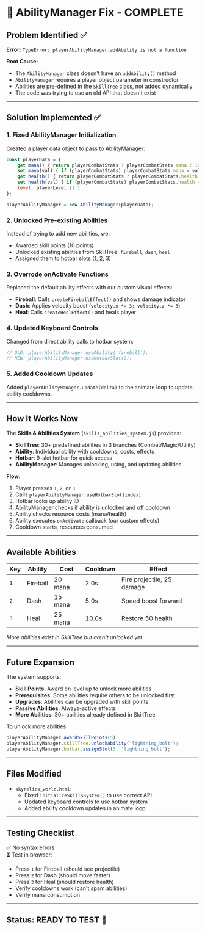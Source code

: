 # 🎯 AbilityManager Fix - COMPLETE

## Problem Identified ✅

**Error:** `TypeError: playerAbilityManager.addAbility is not a function`

**Root Cause:**
- The `AbilityManager` class doesn't have an `addAbility()` method
- `AbilityManager` requires a player object parameter in constructor
- Abilities are pre-defined in the `SkillTree` class, not added dynamically
- The code was trying to use an old API that doesn't exist

---

## Solution Implemented ✅

### 1. Fixed AbilityManager Initialization
Created a player data object to pass to AbilityManager:
```javascript
const playerData = {
    get mana() { return playerCombatStats ? playerCombatStats.mana : 100; },
    set mana(val) { if (playerCombatStats) playerCombatStats.mana = val; },
    get health() { return playerCombatStats ? playerCombatStats.health : 100; },
    set health(val) { if (playerCombatStats) playerCombatStats.health = val; },
    level: playerLevel || 1
};

playerAbilityManager = new AbilityManager(playerData);
```

### 2. Unlocked Pre-existing Abilities
Instead of trying to add new abilities, we:
- Awarded skill points (10 points)
- Unlocked existing abilities from SkillTree: `fireball`, `dash`, `heal`
- Assigned them to hotbar slots (1, 2, 3)

### 3. Overrode onActivate Functions
Replaced the default ability effects with our custom visual effects:
- **Fireball**: Calls `createFireballEffect()` and shows damage indicator
- **Dash**: Applies velocity boost (`velocity.x *= 3; velocity.z *= 3`)
- **Heal**: Calls `createHealEffect()` and heals player

### 4. Updated Keyboard Controls
Changed from direct ability calls to hotbar system:
```javascript
// OLD: playerAbilityManager.useAbility('fireball');
// NEW: playerAbilityManager.useHotbarSlot(0);
```

### 5. Added Cooldown Updates
Added `playerAbilityManager.update(delta)` to the animate loop to update ability cooldowns.

---

## How It Works Now

The **Skills & Abilities System** (`skills_abilities_system.js`) provides:
- **SkillTree**: 30+ predefined abilities in 3 branches (Combat/Magic/Utility)
- **Ability**: Individual ability with cooldowns, costs, effects
- **Hotbar**: 9-slot hotbar for quick access
- **AbilityManager**: Manages unlocking, using, and updating abilities

**Flow:**
1. Player presses `1`, `2`, or `3`
2. Calls `playerAbilityManager.useHotbarSlot(index)`
3. Hotbar looks up ability ID
4. AbilityManager checks if ability is unlocked and off cooldown
5. Ability checks resource costs (mana/health)
6. Ability executes `onActivate` callback (our custom effects)
7. Cooldown starts, resources consumed

---

## Available Abilities

| Key | Ability  | Cost     | Cooldown | Effect                           |
|-----|----------|----------|----------|----------------------------------|
| `1` | Fireball | 20 mana  | 2.0s     | Fire projectile, 25 damage       |
| `2` | Dash     | 15 mana  | 5.0s     | Speed boost forward              |
| `3` | Heal     | 25 mana  | 10.0s    | Restore 50 health                |

*More abilities exist in SkillTree but aren't unlocked yet*

---

## Future Expansion

The system supports:
- **Skill Points**: Award on level up to unlock more abilities
- **Prerequisites**: Some abilities require others to be unlocked first
- **Upgrades**: Abilities can be upgraded with skill points
- **Passive Abilities**: Always-active effects
- **More Abilities**: 30+ abilities already defined in SkillTree

To unlock more abilities:
```javascript
playerAbilityManager.awardSkillPoints(5);
playerAbilityManager.skillTree.unlockAbility('lightning_bolt');
playerAbilityManager.hotbar.assignSlot(3, 'lightning_bolt');
```

---

## Files Modified

- `skyrelics_world.html`:
  - Fixed `initializeSkillsSystem()` to use correct API
  - Updated keyboard controls to use hotbar system
  - Added ability cooldown updates in animate loop

---

## Testing Checklist

✅ No syntax errors  
⏳ Test in browser:
- Press `1` for Fireball (should see projectile)
- Press `2` for Dash (should move faster)
- Press `3` for Heal (should restore health)
- Verify cooldowns work (can't spam abilities)
- Verify mana consumption

---

## Status: READY TO TEST 🚀
